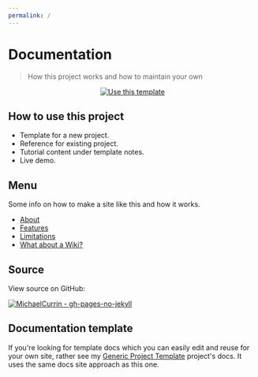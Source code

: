 ```yaml
---
permalink: /
---
```

# **Documentation**
> How this project works and how to maintain your own

<div align="center">
    <a href="https://github.com/MichaelCurrin/gh-pages-no-jekyll/generate">
        <img src="https://img.shields.io/badge/Use_this_template-Generate-2ea44f?style=for-the-badge&logo=github" alt="Use this template">
    </a>
</div>


## How to use this project

- Template for a new project.
- Reference for existing project.
- Tutorial content under template notes.
- Live demo.


## Menu

Some info on how to make a site like this and how it works.

- [About](about.md)
- [Features](features.md)
- [Limitations](limitations.md)
- [What about a Wiki?](wiki.md)


## Source

View source on GitHub:

[![MichaelCurrin - gh-pages-no-jekyll](https://img.shields.io/static/v1?label=MichaelCurrin&message=gh-pages-no-jekyll&color=blue&logo=github)](https://github.com/MichaelCurrin/gh-pages-no-jekyll)


## Documentation template

If you're looking for template docs which you can easily edit and reuse for your own site, rather see my [Generic Project Template](https://michaelcurrin.github.io/generic-project-template/) project's docs. It uses the same docs site approach as this one.

